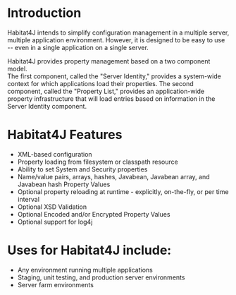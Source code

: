 # Introduction

Habitat4J intends to simplify configuration management in a multiple
server, multiple application environment.  However, it is designed to be
easy to use -- even in a single application on a single server.

Habitat4J provides property management based on a two component model.  
The first component, called the "Server Identity," provides a system-wide
context for which applications load their properties.  The second
component, called the "Property List," provides an application-wide
property infrastructure that will load entries based on information in the
Server Identity component.

# Habitat4J Features
- XML-based configuration
- Property loading from filesystem or classpath resource
- Ability to set System and Security properties
- Name/value pairs, arrays, hashes, Javabean, Javabean array, and Javabean hash Property Values
- Optional property reloading at runtime - explicitly, on-the-fly, or per time interval
- Optional XSD Validation
- Optional Encoded and/or Encrypted Property Values
- Optional support for log4j

# Uses for Habitat4J include:

- Any environment running multiple applications</li>
- Staging, unit testing, and production server environments</li>
- Server farm environments</li>
